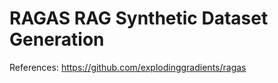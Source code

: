 # RAGAS RAG Synthetic Dataset Generation 

References: https://github.com/explodinggradients/ragas

## 